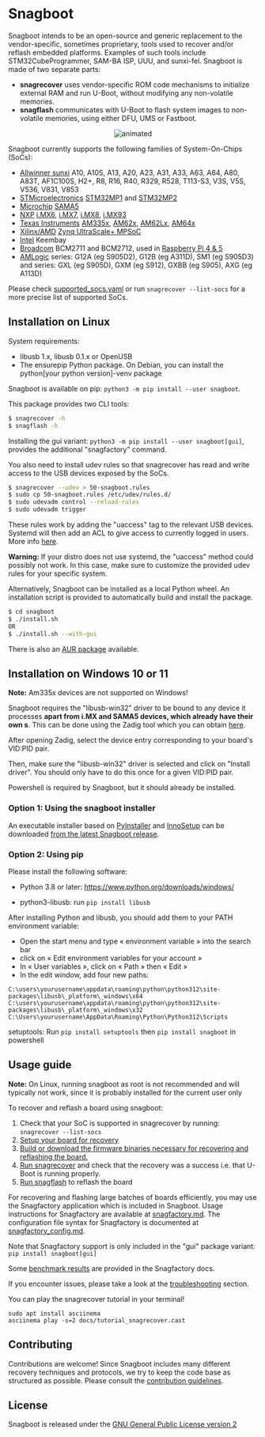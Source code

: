 # Snagboot

Snagboot intends to be an open-source and generic replacement to the
vendor-specific, sometimes proprietary, tools used to recover and/or reflash
embedded platforms. Examples of such tools include STM32CubeProgrammer, SAM-BA
ISP, UUU, and sunxi-fel. Snagboot is made of two separate parts:

- **snagrecover** uses vendor-specific ROM code mechanisms to initialize
  external RAM and run U-Boot, without modifying any non-volatile
  memories.
- **snagflash** communicates with U-Boot to flash system images to non-volatile
  memories, using either DFU, UMS or Fastboot.

<p align="center">
  <img src="docs/tutorial_snagrecover.gif" alt="animated" />
</p>

Snagboot currently supports the following families of System-On-Chips (SoCs):

 * [Allwinner sunxi](https://linux-sunxi.org/) A10, A10S, A13, A20, A23, A31, A33, A63, A64, A80, A83T, AF1C100S, H2+, R8, R16, R40, R329, R528, T113-S3, V3S, V5S, V536, V831, V853
 * [STMicroelectronics](http://st.com/) [STM32MP1](https://www.st.com/en/microcontrollers-microprocessors/stm32mp1-series.html) and [STM32MP2](https://www.st.com/en/microcontrollers-microprocessors/stm32mp2-series.html)
 * [Microchip](https://www.microchip.com/) [SAMA5](https://www.microchip.com/en-us/products/microprocessors/32-bit-mpus/sama5)
 * [NXP](https://www.nxp.com/) [i.MX6](https://www.nxp.com/products/processors-and-microcontrollers/arm-processors/i-mx-applications-processors/i-mx-6-processors:IMX6X_SERIES), [i.MX7](https://www.nxp.com/products/processors-and-microcontrollers/arm-processors/i-mx-applications-processors/i-mx-7-processors:IMX7-SERIES), [i.MX8](https://www.nxp.com/products/processors-and-microcontrollers/arm-processors/i-mx-applications-processors/i-mx-8-applications-processors:IMX8-SERIES), [i.MX93](https://www.nxp.com/products/processors-and-microcontrollers/arm-processors/i-mx-applications-processors/i-mx-9-processors/i-mx-93-applications-processor-family-arm-cortex-a55-ml-acceleration-power-efficient-mpu:i.MX93)
 * [Texas Instruments](https://www.ti.com) [AM335x](https://www.ti.com/product/AM3358), [AM62x](https://www.ti.com/product/AM625), [AM62Lx](https://www.ti.com/product/AM62L), [AM64x](https://www.ti.com/product/AM6442)
 * [Xilinx/AMD](https://www.amd.com/) [Zynq UltraScale+ MPSoC](https://www.amd.com/en/products/adaptive-socs-and-fpgas/soc/zynq-ultrascale-plus-mpsoc.html)
 * [Intel](https://www.intel.com/) Keembay
 * [Broadcom](https://www.broadcom.com/) BCM2711 and BCM2712, used in [Raspberry Pi 4 & 5](https://www.raspberrypi.com/documentation/computers/processors.html)
 * [AMLogic](https://www.amlogic.com/#Products) series: G12A (eg S905D2), G12B (eg A311D), SM1 (eg S905D3) and series: GXL (eg S905D), GXM (eg S912), GXBB (eg S905), AXG (eg A113D)


Please check [supported_socs.yaml](https://github.com/bootlin/snagboot/blob/main/src/snagrecover/supported_socs.yaml)
or run `snagrecover --list-socs` for a more precise list of supported SoCs.

## Installation on Linux

System requirements:

 * libusb 1.x, libusb 0.1.x or OpenUSB
 * The ensurepip Python package. On Debian, you can install the
   python[your python version]-venv package

Snagboot is available on pip: `python3 -m pip install --user snagboot`.

This package provides two CLI tools:

```bash
$ snagrecover -h
$ snagflash -h
```

Installing the gui variant: `python3 -m pip install --user snagboot[gui]`, provides the additional "snagfactory" command.

You also need to install udev rules so that snagrecover has read and write
access to the USB devices exposed by the SoCs.

```bash
$ snagrecover --udev > 50-snagboot.rules
$ sudo cp 50-snagboot.rules /etc/udev/rules.d/
$ sudo udevadm control --reload-rules
$ sudo udevadm trigger
```

These rules work by adding the "uaccess" tag to the relevant USB devices.
Systemd will then add an ACL to give access to currently logged in users. More
info
[here](https://enotty.pipebreaker.pl/2012/05/23/linux-automatic-user-acl-management/).

**Warning:** If your distro does not use systemd, the "uaccess" method could
possibly not work. In this case, make sure to customize the provided udev rules
for your specific system.

Alternatively, Snagboot can be installed as a local Python wheel. An
installation script is provided to automatically build and install the package.

```bash
$ cd snagboot
$ ./install.sh
OR
$ ./install.sh --with-gui
```

There is also an [AUR package](https://aur.archlinux.org/packages/snagboot)
available.

## Installation on Windows 10 or 11

**Note:** Am335x devices are not supported on Windows!

Snagboot requires the "libusb-win32" driver to be bound to any device it
processes **apart from i.MX and SAMA5 devices, which already have their own
s**. This can be done using the Zadig tool which you can obtain [here](https://github.com/pbatard/libwdi/releases/download/v1.5.1/zadig-2.9.exe).


After opening Zadig, select the device entry corresponding to your board's
VID:PID pair.

Then, make sure the "libusb-win32" driver is selected and click on "Install
driver". You should only have to do this once for a given VID:PID pair.

Powershell is required by Snagboot, but it should already be installed.

### Option 1: Using the snagboot installer

An executable installer based on [PyInstaller](https://pyinstaller.org/en/stable/) and [InnoSetup](https://jrsoftware.org/isinfo.php) can be downloaded [from the latest Snagboot release](https://github.com/bootlin/snagboot/releases/latest/download/snagboot_installer_win64.exe).

### Option 2: Using pip

Please install the following software:

- Python 3.8 or later: https://www.python.org/downloads/windows/

- python3-libusb: run `pip install libusb`

After installing Python and libusb, you should add them to your PATH environment variable:

- Open the start menu and type « environment variable » into the search bar
- click on « Edit environment variables for your account »
- In « User variables », click on « Path » then « Edit »
- In the edit window, add four new paths:

```
C:\users\yourusername\appdata\roaming\python\python312\site-packages\libusb\_platform\_windows\x64
C:\users\yourusername\appdata\roaming\python\python312\site-packages\libusb\_platform\_windows\x32
C:\Users\yourusername\AppData\Roaming\Python\Python312\Scripts
```

setuptools: Run `pip install setuptools` then  `pip install snagboot` in powershell

## Usage guide

**Note:** On Linux, running snagboot as root is not recommended and will typically not
work, since it is probably installed for the current user only

To recover and reflash a board using snagboot:

1. Check that your SoC is supported in snagrecover by running: `snagrecover --list-socs`
2. [Setup your board for recovery](https://github.com/bootlin/snagboot/blob/main/docs/board_setup.md)
3. [Build or download the firmware binaries necessary for recovering and reflashing the board.](https://github.com/bootlin/snagboot/blob/main/docs/fw_binaries.md)
4. [Run snagrecover](https://github.com/bootlin/snagboot/blob/main/docs/snagrecover.md) and check that the recovery was a success i.e. that U-Boot is running properly.
5. [Run snagflash](https://github.com/bootlin/snagboot/blob/main/docs/snagflash.md) to reflash the board



For recovering and flashing large batches of boards efficiently, you may use the Snagfactory application which is included in Snagboot. Usage instructions for Snagfactory are available at [snagfactory.md](https://github.com/bootlin/snagboot/blob/main/docs/snagfactory.md). The configuration file syntax for Snagfactory is documented at [snagfactory_config.md](https://github.com/bootlin/snagboot/blob/main/docs/snagfactory_config.md).


Note that Snagfactory support is only included in the "gui" package variant: `pip install snagboot[gui]`

Some [benchmark results](https://github.com/bootlin/snagboot/blob/main/docs/snagfactory_benchmarks.md) are provided in the Snagfactory docs.

If you encounter issues, please take a look at the
[troubleshooting](https://github.com/bootlin/snagboot/blob/main/docs/troubleshooting.md) section.

You can play the snagrecover tutorial in your terminal!

```
sudo apt install asciinema
asciinema play -s=2 docs/tutorial_snagrecover.cast
```

## Contributing

Contributions are welcome! Since Snagboot includes many different recovery
techniques and protocols, we try to keep the code base as structured as
possible. Please consult the [contribution guidelines](https://github.com/bootlin/snagboot/blob/main/CONTRIBUTING.md).

## License

Snagboot is released under the [GNU General Public License version 2](https://github.com/bootlin/snagboot/blob/main/LICENSE)
